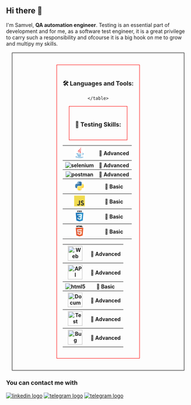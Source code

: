 ## Hi there 👋
I'm Samvel, **QA automation engineer**. 
Testing is an essential part of development and for me, as a software test engineer, it is a great privilege to carry such a responsibility and ofcourse it is a big hook on me to grow and multipy my skills.

<div style="border: 1px solid black;
  margin: 1rem;
  padding: 2rem 2rem;
  text-align: center;">
  <div style="display: inline-block;
    border: 1px solid red;
    padding: 1rem 1rem;
    vertical-align: middle;"> 
    <h3 align="left">🛠 Languages and Tools:</h3>
    <table >
      <tr >
        <th>
            <img src="https://raw.githubusercontent.com/devicons/devicon/master/icons/java/java-original.svg" alt="java" width="30" height="30" title="Java"/>
        </th>
        <th>
         📗  Advanced  
        </th>
      </tr>
      <tr>
        <th>
          <img src="https://raw.githubusercontent.com/detain/svg-logos/780f25886640cef088af994181646db2f6b1a3f8/svg/selenium-logo.svg" alt="selenium" width="30" height="30" title="Selenium"/> <br/>
        </th>
        <th>
         📗  Advanced  
        </th>
      </tr>
      <tr>
        <th>
          <img src="https://www.vectorlogo.zone/logos/getpostman/getpostman-icon.svg" alt="postman" width="30" height="30" title="Postman"/>  <br/>
        </th>
        <th>
          📗  Advanced  
        </th>
      </tr>
      <tr>
        <th>
          <img src="https://raw.githubusercontent.com/devicons/devicon/master/icons/python/python-original.svg" alt="python" width="30" height="30" title="Python"/>  <br/>
        </th>
        <th>
          📘  Basic  
        </th>
      </tr>
      <tr>
        <th>
          <img src="https://raw.githubusercontent.com/devicons/devicon/master/icons/javascript/javascript-original.svg" alt="javascript" width="30" height="30" title="Java Script"/>  <br/>
        </th>
        <th>
          📘  Basic  
        </th>
      </tr>
      <tr>
        <th>
          <img src="https://raw.githubusercontent.com/devicons/devicon/master/icons/css3/css3-original-wordmark.svg" alt="css3" width="30" height="30" title="CSS"/>  <br/>
        </th>
        <th>
          📘  Basic
        </th>
      </tr>
      </tr>
      <tr>
        <th>
          <img src="https://raw.githubusercontent.com/devicons/devicon/master/icons/html5/html5-original-wordmark.svg" alt="html5" width="30" height="30" title="HTML"/>      
        </th>
        <th>
          📘  Basic
        </th>
      </tr>
  
    </table>
  </div>
  <div>  
    <div  style="display: inline-block;
    border: 1px solid red;
    padding: 1rem 1rem;
    vertical-align: middle;"> 
      <h3 align="left">🔎 Testing Skills:</h3>
      <table>
        <tr>
          <th>
           <img src="https://static.vecteezy.com/system/resources/previews/015/337/689/non_2x/web-icon-web-sign-free-png.png" width="40" height="40" title="Web"/>  
          </th>
          <th>
           📗  Advanced  
          </th
        </tr>
        <tr>
          <th>
           <img src="https://cdn.icon-icons.com/icons2/2596/PNG/512/api_icon_155812.png" width="40" height="40" title="API"/>  
          </th>
          <th>
           📗  Advanced  
          </th
        </tr>
        <tr>
          <th>
           <img src="https://cdn-icons-png.flaticon.com/512/4477/4477610.png" alt="html5" width="40" height="40" title="Mobile"/>  
          </th>
          <th>
           📘  Basic  
          </th
        </tr>
        <tr>
          <th>
           <img src="https://cdn-icons-png.flaticon.com/512/6747/6747196.png" width="40" height="40" title="Documentation"/>  
          </th>
          <th>
           📗  Advanced  
          </th
        </tr>
        <tr>
          <th>
           <img src="https://cdn-icons-png.flaticon.com/512/160/160085.png" width="40" height="40" title="Test Case"> 
          </th>
          <th>
           📗  Advanced  
          </th
        </tr>
        <tr>
          <th>
           <img src="https://static.thenounproject.com/png/522353-200.png" width="40" height="40" title="Bug Report"/>  
          </th>
          <th>
           📗  Advanced   
          </th
        </tr>
      </table>
    </div>
  </div>
</div>  
<h3 align="left">You can contact me with</h3>


<div align="left">
  <a href="https://www.linkedin.com/in/samvel-melikyan-qa/" >
    <img src="https://raw.githubusercontent.com/maurodesouza/profile-readme-generator/master/src/assets/icons/social/linkedin/default.svg" width="52" height="40" alt="linkedin logo"  title="LinkedIn"/></a>
  
  <a href="https://t.me/MelikyanSamvel" >
    <img src="https://raw.githubusercontent.com/maurodesouza/profile-readme-generator/master/src/assets/icons/social/telegram/default.svg" width="52" height="40" alt="telegram logo" title="Telegram"/></a>
  
  <a href="https://mail.google.com/mail/u/0/?fs=1&tf=cm&source=mailto&to=samvel.melikyan.eng@gmail.com" >
    <img src="https://cdn-icons-png.flaticon.com/512/281/281769.png" width="52" height="40" alt="telegram logo" title="samvel.melikyan.eng@gmail.com"/></a>
 </div>
